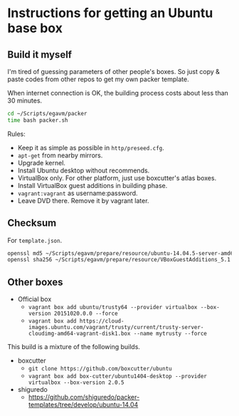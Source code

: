 # Instructions for getting an Ubuntu base box

## Build it myself

I'm tired of guessing parameters of other people's boxes. So just copy & paste codes from other
repos to get my own packer template.

When internet connection is OK, the building process costs about less than 30 minutes.

```bash
cd ~/Scripts/egavm/packer
time bash packer.sh
```

Rules:

* Keep it as simple as possible in `http/preseed.cfg`.
* `apt-get` from nearby mirrors.
* Upgrade kernel.
* Install Ubuntu desktop without recommends.
* VirtualBox only. For other platform, just use boxcutter's atlas boxes.
* Install VirtualBox guest additions in building phase.
* `vagrant:vagrant` as username:password.
* Leave DVD there. Remove it by vagrant later.

## Checksum

For `template.json`.

```bash
openssl md5 ~/Scripts/egavm/prepare/resource/ubuntu-14.04.5-server-amd64.iso
openssl sha256 ~/Scripts/egavm/prepare/resource/VBoxGuestAdditions_5.1.12.iso
```


## Other boxes

* Official box
    * `vagrant box add ubuntu/trusty64 --provider virtualbox --box-version 20151020.0.0 --force`
    * `vagrant box add
      https://cloud-images.ubuntu.com/vagrant/trusty/current/trusty-server-cloudimg-amd64-vagrant-disk1.box
      --name mytrusty --force`

This build is a mixture of the following builds.

* boxcutter
    * `git clone https://github.com/boxcutter/ubuntu`
    * `vagrant box add box-cutter/ubuntu1404-desktop --provider virtualbox --box-version 2.0.5`
* shiguredo
    * https://github.com/shiguredo/packer-templates/tree/develop/ubuntu-14.04
